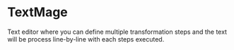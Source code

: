 # TextMage

Text editor where you can define multiple transformation steps and the text will be process line-by-line with each steps executed.